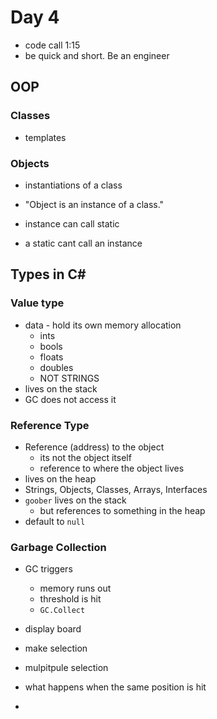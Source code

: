 # Day 4

- code call 1:15
- be quick and short. Be an engineer

## OOP
### Classes
- templates
### Objects
- instantiations of a class
- "Object is an instance of a class."

- instance can call static
- a static cant call an instance

## Types in C#
### Value type
- data - hold its own memory allocation
    - ints
    - bools
    - floats
    - doubles
    - NOT STRINGS
- lives on the stack
- GC does not access it

### Reference Type
- Reference (address) to the object
    - its not the object itself
    - reference to where the object lives
- lives on the heap
- Strings, Objects, Classes, Arrays, Interfaces
- `goober` lives on the stack 
    - but references to something in the heap
- default to `null`

### Garbage Collection
- GC triggers
    - memory runs out
    - threshold is hit
    - `GC.Collect`
    

- display board
- make selection
- mulpitpule selection
- what happens when the same position is hit
- 